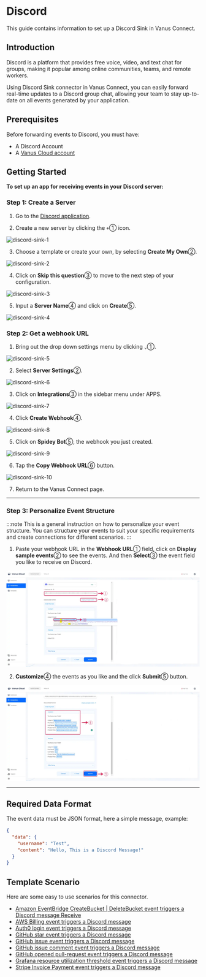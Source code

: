 # Discord

This guide contains information to set up a Discord Sink in Vanus Connect.

## Introduction

Discord is a platform that provides free voice, video, and text chat for groups, making it popular among online communities, teams, and remote workers.

Using Discord Sink connector in Vanus Connect, you can easily forward real-time updates to a Discord group chat, allowing your team to stay up-to-date on all events generated by your application.

## Prerequisites

Before forwarding events to Discord, you must have:

- A Discord Account
- A [Vanus Cloud account](https://cloud.vanus.ai)

## Getting Started

**To set up an app for receiving events in your Discord server:**

### Step 1: Create a Server 

1. Go to the [Discord application](https://discord.com/download).

2. Create a new server by clicking the `+`① icon.

![discord-sink-1](images/discord-sink-1.webp)

3. Choose a template or create your own, by selecting **Create My Own**②.

![discord-sink-2](images/discord-sink-2.webp)

4. Click on **Skip this question**③ to move to the next step of your configuration.

![discord-sink-3](images/discord-sink-3.webp)

5. Input a **Server Name**④ and click on **Create**⑤.

![discord-sink-4](images/discord-sink-4.webp)


### Step 2: Get a webhook URL

1. Bring out the drop down settings menu by clicking `⌄`①.

![discord-sink-5](images/discord-sink-5.webp)

2. Select **Server Settings**②.

![discord-sink-6](images/discord-sink-6.webp)

3. Click on **Integrations**③ in the sidebar menu under APPS.

![discord-sink-7](images/discord-sink-7.webp)

4. Click **Create Webhook**④.

![discord-sink-8](images/discord-sink-8.webp)

5. Click on **Spidey Bot**⑤, the webhook you just created.

![discord-sink-9](images/discord-sink-9.webp)

6. Tap the **Copy Webhook URL**⑥ button.

![discord-sink-10](images/discord-sink-10.webp)

7. Return to the Vanus Connect page.

---

### Step 3: Personalize Event Structure

:::note
This is a general instruction on how to personalize your event structure. You can structure your events to suit your specific requirements and create connections for different scenarios.
:::

1. Paste your webhook URL in the **Webhook URL**① field, click on **Display sample events**② to see the events. And then **Select**③ the event field you like to receive on Discord.

![discord-sink-11](images/discord_sink_11.webp)

2. **Customize**④ the events as you like and the click **Submit**⑤ button.

![discord-sink-12](images/discord_sink_12.webp)

---

## Required Data Format

The event data must be JSON format, here a simple message, example:

```json
{
  "data": {
    "username": "Test",
    "content": "Hello, This is a Discord Message!"
  }
}
```

## Template Scenario

Here are some easy to use scenarios for this connector.

- [Amazon EventBridge CreateBucket | DeleteBucket event triggers a Discord message Receive](https://cloud.vanus.ai/connections/wizard?source=aws-eventbridge&sink=http&id=20230406_2)
- [AWS Billing event triggers a Discord message](https://cloud.vanus.ai/connections/wizard?source=aws-billing&sink=http&id=20230410_1)
- [Auth0 login event triggers a Discord message](https://cloud.vanus.ai/connections/wizard?source=auth0&sink=http&id=20230329_1)
- [GitHub star event triggers a Discord message](https://cloud.vanus.ai/connections/wizard?source=github&sink=http&id=20230320_1)
- [GitHub issue event triggers a Discord message](https://cloud.vanus.ai/connections/wizard?source=github&sink=http&id=20230320_2)
- [GitHub issue comment event triggers a Discord message](https://cloud.vanus.ai/connections/wizard?source=github&sink=http&id=20230320_3)
- [GitHub opened pull-request event triggers a Discord message](https://cloud.vanus.ai/connections/wizard?source=github&sink=http&id=20230321_1)
- [Grafana resource utilization threshold event triggers a Discord message](https://cloud.vanus.ai/connections/wizard?source=grafana&sink=http&id=20230330_1)
- [Stripe Invoice Payment event triggers a Discord message](https://cloud.vanus.ai/connections/wizard?source=stripe&sink=http&id=20230407_1)
